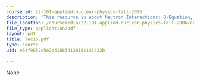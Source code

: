 ```yaml
---
course_id: 22-101-applied-nuclear-physics-fall-2006
description: 'This resource is about Neutron Interactions: Q-Equation, Elastic Scattering.'
file_location: /coursemedia/22-101-applied-nuclear-physics-fall-2006/e64f9052c5e2b41b83413015c141422b_lec16.pdf
file_type: application/pdf
layout: pdf
title: lec16.pdf
type: course
uid: e64f9052c5e2b41b83413015c141422b

---
```

None